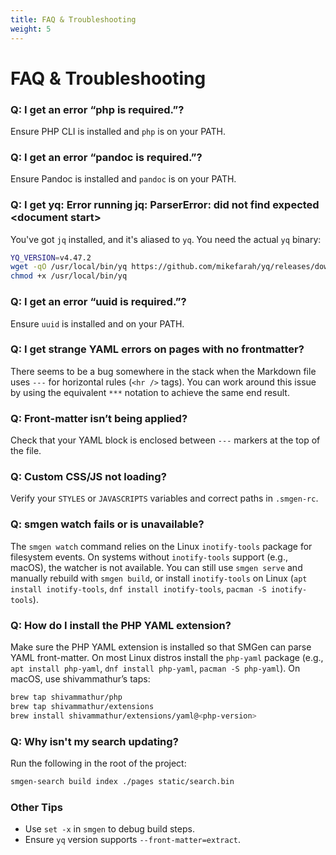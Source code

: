 ```yaml
---
title: FAQ & Troubleshooting
weight: 5
---
```


# FAQ & Troubleshooting

### Q: I get an error “php is required.”?

Ensure PHP CLI is installed and `php` is on your PATH.

### Q: I get an error “pandoc is required.”?

Ensure Pandoc is installed and `pandoc` is on your PATH.

### Q: I get yq: Error running jq: ParserError: did not find expected &lt;document start&gt;

You've got `jq` installed, and it's aliased to `yq`. You need the actual `yq` binary:

```bash
YQ_VERSION=v4.47.2
wget -qO /usr/local/bin/yq https://github.com/mikefarah/yq/releases/download/${YQ_VERSION}/yq_linux_amd64
chmod +x /usr/local/bin/yq
```

### Q: I get an error “uuid is required.”?

Ensure `uuid` is installed and on your PATH.

### Q: I get strange YAML errors on pages with no frontmatter?

There seems to be a bug somewhere in the stack when the Markdown file uses `---` for horizontal rules (`<hr />` tags). You can work around this issue by using the equivalent `***` notation to achieve the same end result.

### Q: Front-matter isn’t being applied?

Check that your YAML block is enclosed between `---` markers at the top of the file.

### Q: Custom CSS/JS not loading?

Verify your `STYLES` or `JAVASCRIPTS` variables and correct paths in `.smgen-rc`.

### Q: smgen watch fails or is unavailable?

The `smgen watch` command relies on the Linux `inotify-tools` package for filesystem events. On systems without `inotify-tools` support (e.g., macOS), the watcher is not available. You can still use `smgen serve` and manually rebuild with `smgen build`, or install `inotify-tools` on Linux (`apt install inotify-tools`, `dnf install inotify-tools`, `pacman -S inotify-tools`).

### Q: How do I install the PHP YAML extension?

Make sure the PHP YAML extension is installed so that SMGen can parse YAML front-matter. On most Linux distros install the `php-yaml` package (e.g., `apt install php-yaml`, `dnf install php-yaml`, `pacman -S php-yaml`). On macOS, use shivammathur’s taps:

```bash
brew tap shivammathur/php
brew tap shivammathur/extensions
brew install shivammathur/extensions/yaml@<php-version>
```

### Q: Why isn't my search updating?

Run the following in the root of the project:

```bash
smgen-search build index ./pages static/search.bin
```

### Other Tips

- Use `set -x` in `smgen` to debug build steps.
- Ensure `yq` version supports `--front-matter=extract`.
